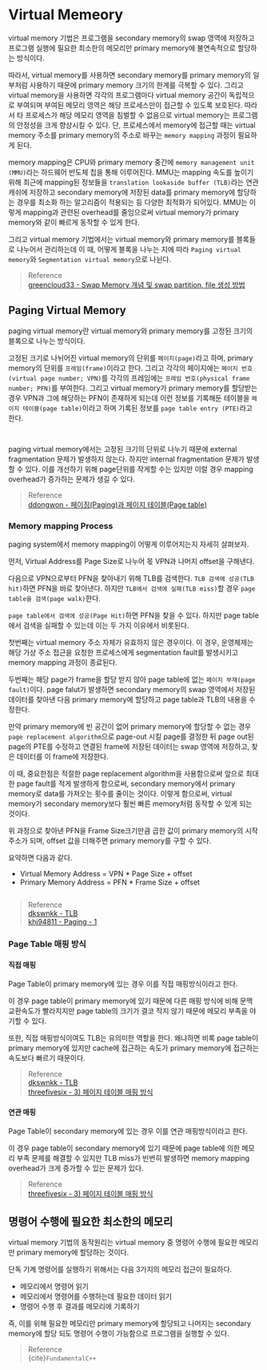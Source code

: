 # Virtual Memeory
virtual memory 기법은 프로그램을 secondary memory의 swap 영역에 저장하고 프로그램 실행에 필요한 최소한의 메모리만 primary memory에 불연속적으로 할당하는 방식이다. 

따라서, virtual memory를 사용하면 secondary memory를 primary memory의 일부처럼 사용하기 때문에 primary memory 크기의 한계를 극복할 수 있다. 그리고 virtual memory을 사용하면 각각의 프로그램마다 virtual memory 공간이 독립적으로 부여되며 부여된 메모리 영역은 해당 프로세스만이 접근할 수 있도록 보호된다. 따라서 타 프로세스가 해당 메모리 영역을 침벌할 수 없음으로 virtual memory는 프로그램의 안정성을 크게 향상시킬 수 있다. 단, 프로세스에서 memory에 접근할 때는 virtual memory 주소를 primary memory의 주소로 바꾸는 `memory mapping` 과정이 필요하게 된다.

memory mapping은 CPU와 primary memory 중간에 `memory management unit (MMU)`라는 하드웨어 반도체 칩을 통해 이루어진다. MMU는 mapping 속도를 높이기 위해 최근에 mapping된 정보들을 `translation lookaside buffer (TLB)`라는 연관 캐쉬에 저장하고 secondary memory에 저장된 data를 primary memory에 할당하는 경우를 최소화 하는 알고리즘이 적용되는 등 다양한 최적화가 되어있다. MMU는 이렇게 mapping과 관련된 overhead를 줄임으로써 virtual memory가 primary memory와 같이 빠르게 동작할 수 있게 한다.

그리고 virtual memory 기법에서는 virtual memory와 primary memory를 블록들로 나누어서 관리하는데 이 때, 어떻게 블록을 나누는 지에 따라 `Paging virtual memory`와 `Segmentation virtual memory`으로 나뉜다.

> Reference  
> [greencloud33 - Swap Memory 개념 및 swap partition, file 생성 방법](https://greencloud33.tistory.com/47)   

## Paging Virtual Memory
paging virtual memory란 virtual memory와 primary memory를 고정된 크기의 블록으로 나누는 방식이다.

고정된 크기로 나뉘어진 virtual memory의 단위를 `페이지(page)`라고 하며, primary memory의 단위를 `프레임(frame)`이라고 한다. 그리고 각각의 페이지에는 `페이지 번호(virtual page number; VPN)`를 각각의 프레임에는 `프레임 번호(physical frame number; PFN)`를 부여한다. 그리고 virtual memory가 primary memory를 할당받는 경우 VPN과 그에 해당하는 PFN이 존재하게 되는데 이런 정보를 기록해둔 테이블을 `페이지 테이블(page table)`이라고 하며 기록된 정보를 `page table entry (PTE)`라고 한다.

```{figure} _image/0201.png
``` 

```{figure} _image/0202.png
```

paging virtual memory에서는 고정된 크기의 단위로 나누기 때문에 external fragmentation 문제가 발생하지 않는다. 하지만 internal fragmentation 문제가 발생할 수 있다. 이를 개선하기 위해 page단위를 작게할 수는 있지만 이럴 경우 mapping overhead가 증가하는 문제가 생길 수 있다.



> Reference  
> [ddongwon - 페이징(Paging)과 페이지 테이블(Page table)](https://ddongwon.tistory.com/49)  

### Memory mapping Process
paging system에서 memory mapping이 어떻게 이루어지는지 자세히 살펴보자.

먼저, Virtual Address를 Page Size로 나누어 몫 VPN과 나머지 offset을 구해낸다.

다음으로 VPN으로부터 PFN을 찾아내기 위해 TLB를 검색한다. `TLB 검색에 성공(TLB hit)`하면 PFN을 바로 찾아낸다. 하지만 `TLB에서 검색에 실패(TLB miss)`할 경우 `page table을 검색(page walk)`한다.

`page table에서 검색에 성공(Page Hit)`하면 PFN을 찾을 수 있다. 하지만 page table에서 검색을 실패할 수 있는데 이는 두 가지 이유에서 비롯된다. 

첫번째는 virtual memory 주소 자체가 유효하지 않은 경우이다. 이 경우, 운영체제는 해당 가상 주소 접근을 요청한 프로세스에게 segmentation fault를 발생시키고 memory mapping 과정이 종료된다. 

두번째는 해당 page가 frame을 할당 받지 않아 page table에 없는 `페이지 부재(page fault)`이다. page falut가 발생하면 secondary memory의 swap 영역에서 저장된 데이터를 찾아낸 다음 primary memory에 할당하고 page table과 TLB의 내용을 수정한다. 

만약 primary memory에 빈 공간이 없어 primary memory에 할당할 수 없는 경우  `page replacement algorithm`으로 page-out 시킬 page를 결정한 뒤 page out된 page의 PTE를 수정하고 연결된 frame에 저장된 데이터는 swap 영역에 저장하고, 찾은 데이터를 이 frame에 저장한다.

이 때, 중요한점은 적절한 page replacement algorithm을 사용함으로써 앞으로 최대한 page fault를 적게 발생하게 함으로써, secondary memory에서 primary memory로 data를 가져오는 횟수를 줄이는 것이다. 이렇게 함으로써, virtual memory가 secondary memory보다 훨씬 빠른 memory처럼 동작할 수 있게 되는 것이다.

위 과정으로 찾아낸 PFN을 Frame Size크기만큼 곱한 값이 primary memory의 시작주소가 되며, offset 값을 더해주면 primary memory를 구할 수 있다.

요약하면 다음과 같다.
* Virtual Memory Address  = VPN * Page Size + offset
* Primary Memory Address = PFN * Frame Size + offset

```{figure} _image/0203.png
```

> Reference  
> [dkswnkk - TLB](https://dkswnkk.tistory.com/456)  
> [khj94811 - Paging - 1](https://m.blog.naver.com/khj94811/221019655505)  

### Page Table 매핑 방식
#### 직접 매핑
Page Table이 primary memory에 있는 경우 이를 직접 매핑방식이라고 한다. 

이 경우 page table이 primary memory에 있기 때문에 다른 매핑 방식에 비해 문맥 교환속도가 빨라지지만 page table의 크기가 결코 작지 않기 때문에 메모리 부족을 야기할 수 있다.

또한, 직접 매핑방식이여도 TLB는 유의미한 역할을 한다. 왜냐하면 비록 page table이 primary memory에 있지만 cache에 접근하는 속도가 primary memory에 접근하는 속도보다 빠르기 때문이다.

> Reference  
> [dkswnkk - TLB](https://dkswnkk.tistory.com/456)  
> [threefivesix - 3) 페이지 테이블 매핑 방식](https://threefivesix.tistory.com/24)  

#### 연관 매핑
Page Table이 secondary memory에 있는 경우 이를 연관 매핑방식이라고 한다.

이 경우 page table이 secondary memory에 있기 때문에 page table에 의한 메모리 부족 문제를 해결할 수 있지만 TLB miss가 빈번히 발생하면 memory mapping overhead가 크게 증가할 수 있는 문제가 있다.

> Reference  
> [threefivesix - 3) 페이지 테이블 매핑 방식](https://threefivesix.tistory.com/24) 



## 명령어 수행에 필요한 최소한의 메모리
virtual memory 기법의 동작원리는 virtual memory 중 명령어 수행에 필요한 메모리만 primary memory에 할당하는 것이다.

단독 기계 명령어를 실행하기 위해서는 다음 3가지의 메모리 접근이 필요하다.
* 메모리에서 명령어 읽기
* 메모리에서 명령어를 수행하는데 필요한 데이터 읽기
* 명령어 수행 후 결과를 메모리에 기록하기

즉, 이를 위해 필요한 메모리만 primary memory에 할당되고 나머지는 secondary memory에 할당 되도 명령어 수행이 가능함으로 프로그램을 실행할 수 있다. 

> Reference  
> {cite}`FundamentalC++`   